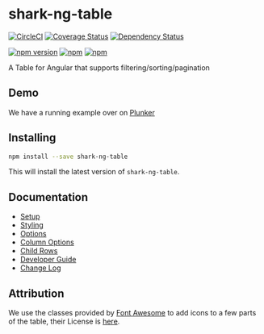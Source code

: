 # shark-ng-table

[![CircleCI](https://circleci.com/gh/Quantas/shark-ng-table.svg?style=shield)](https://circleci.com/gh/Quantas/shark-ng-table)
[![Coverage Status](https://coveralls.io/repos/github/Quantas/shark-ng-table/badge.svg?branch=master)](https://coveralls.io/github/Quantas/shark-ng-table?branch=master)
[![Dependency Status](https://david-dm.org/quantas/shark-ng-table.svg)](https://david-dm.org/quantas/shark-ng-table)

[![npm version](https://badge.fury.io/js/shark-ng-table.svg)][npm-badge-url]
[![npm](https://img.shields.io/npm/l/shark-ng-table.svg)][npm-badge-url]
[![npm](https://img.shields.io/npm/dm/shark-ng-table.svg)][npm-badge-url]

[npm-badge-url]: https://www.npmjs.com/package/shark-ng-table

A Table for Angular that supports filtering/sorting/pagination

## Demo

We have a running example over on [Plunker](https://embed.plnkr.co/Xus5zm/)

## Installing

```bash
npm install --save shark-ng-table
```

This will install the latest version of `shark-ng-table`.

## Documentation

 - [Setup <shark-table>](docs/setup.md)
 - [Styling <shark-table>](docs/styling.md)
 - [<shark-table> Options](docs/shark-table-options.md)
 - [Column Options](docs/column-options.md)
 - [Child Rows](docs/child-rows.md)
 - [Developer Guide](docs/developers.md)
 - [Change Log](CHANGELOG.md)
 
## Attribution

We use the classes provided by [Font Awesome](https://fontawesome.com/) to add icons to a few parts of the table, their License is [here](https://fontawesome.com/license).